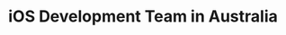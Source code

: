 ---
title: iOS Development Team in Australia
permalink: /landings/ios-developer-australia
technology: iOS
location: Australia
---